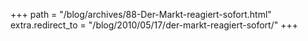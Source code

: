 +++
path = "/blog/archives/88-Der-Markt-reagiert-sofort.html"
extra.redirect_to = "/blog/2010/05/17/der-markt-reagiert-sofort/"
+++
